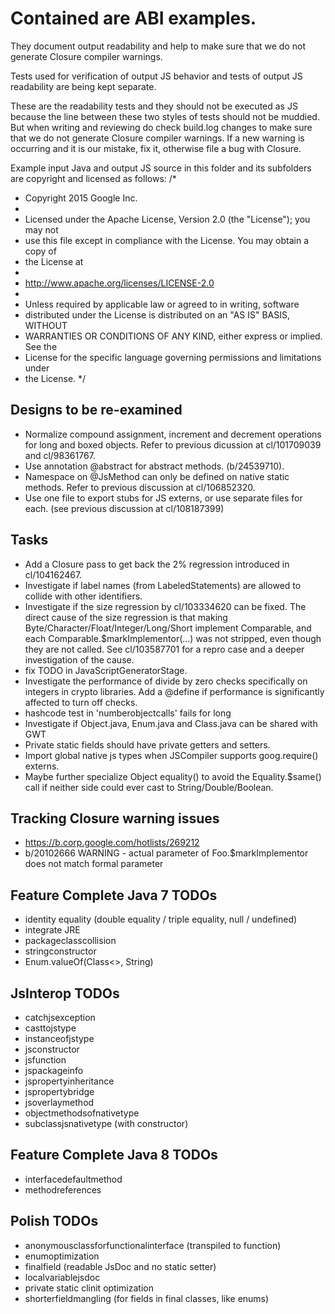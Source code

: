 # Contained are ABI examples.

They document output readability and help to make sure that we do not generate
Closure compiler warnings.

Tests used for verification of output JS behavior and tests of output JS
readability are being kept separate.

These are the readability tests and they should not be executed as JS
because the line between these two styles of tests should not be
muddied. But when writing and reviewing do check build.log changes to make
sure that we do not generate Closure compiler warnings. If a new warning is
occurring and it is our mistake, fix it, otherwise file a bug with Closure.

Example input Java and output JS source in this folder and its subfolders
are copyright and licensed as follows:
/*
 * Copyright 2015 Google Inc.
 *
 * Licensed under the Apache License, Version 2.0 (the "License"); you may not
 * use this file except in compliance with the License. You may obtain a copy of
 * the License at
 *
 * http://www.apache.org/licenses/LICENSE-2.0
 *
 * Unless required by applicable law or agreed to in writing, software
 * distributed under the License is distributed on an "AS IS" BASIS, WITHOUT
 * WARRANTIES OR CONDITIONS OF ANY KIND, either express or implied. See the
 * License for the specific language governing permissions and limitations under
 * the License.
 */

## Designs to be re-examined
- Normalize compound assignment, increment and decrement operations for long and
  boxed objects. Refer to previous dicussion at cl/101709039 and cl/98361767.
- Use annotation @abstract for abstract methods. (b/24539710).
- Namespace on @JsMethod can only be defined on native static methods. Refer to
  previous discussion at cl/106852320.
- Use one file to export stubs for JS externs, or use separate files for each.
  (see previous discussion at cl/108187399)

## Tasks
- Add a Closure pass to get back the 2% regression introduced in cl/104162467.
- Investigate if label names (from LabeledStatements) are allowed to collide with other identifiers.
- Investigate if the size regression by cl/103334620 can be fixed.
    The direct cause of the size regression is that making
    Byte/Character/Float/Integer/Long/Short implement Comparable,
    and each Comparable.$markImplementor(...) was not stripped, even though
    they are not called. See cl/103587701 for a repro case and a deeper
    investigation of the cause.
- fix TODO in JavaScriptGeneratorStage.
- Investigate the performance of divide by zero checks specifically on integers
    in crypto libraries.  Add a @define if performance is significantly
    affected to turn off checks.
- hashcode test in 'numberobjectcalls' fails for long
- Investigate if Object.java, Enum.java and Class.java can be shared with GWT
- Private static fields should have private getters and setters.
- Import global native js types when JSCompiler supports goog.require() externs.
- Maybe further specialize Object equality() to avoid the Equality.$same() call
    if neither side could ever cast to String/Double/Boolean.

## Tracking Closure warning issues
- https://b.corp.google.com/hotlists/269212
- b/20102666 WARNING - actual parameter of Foo.$markImplementor does not match
  formal parameter

## Feature Complete Java 7 TODOs
- identity equality (double equality / triple equality, null / undefined)
- integrate JRE
- packageclasscollision
- stringconstructor
- Enum.valueOf(Class<>, String)

## JsInterop TODOs
- catchjsexception
- casttojstype
- instanceofjstype
- jsconstructor
- jsfunction
- jspackageinfo
- jspropertyinheritance
- jspropertybridge
- jsoverlaymethod
- objectmethodsofnativetype
- subclassjsnativetype (with constructor)

## Feature Complete Java 8 TODOs
- interfacedefaultmethod
- methodreferences

## Polish TODOs
- anonymousclassforfunctionalinterface (transpiled to function)
- enumoptimization
- finalfield (readable JsDoc and no static setter)
- localvariablejsdoc
- private static clinit optimization
- shorterfieldmangling (for fields in final classes, like enums)

